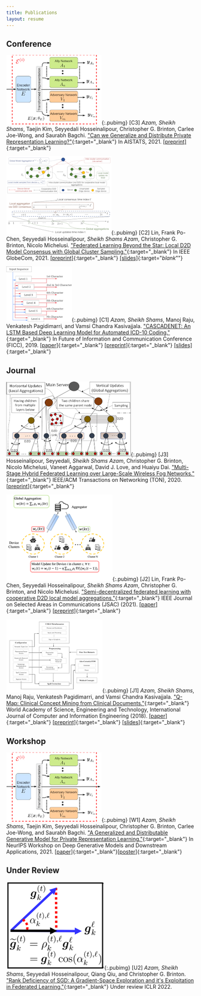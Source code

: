 ```yaml
---
title: Publications
layout: resume
---
```

## Conference

![](/images/eigan.png){:.pubimg}
[C3] _Azam, Sheikh Shams_, Taejin Kim, Seyyedali Hosseinalipour, Christopher G. Brinton, Carlee Joe-Wong, and Saurabh Bagchi. ["Can we Generalize and Distribute Private Representation Learning?"](https://arxiv.org/abs/2010.01792){:target="_blank"} In AISTATS, 2021. [[preprint]](https://arxiv.org/abs/2010.01792){:target="_blank"}

![](/images/flbeyondstar.png){:.pubimg}
[C2] Lin, Frank Po-Chen, Seyyedali Hosseinalipour, _Sheikh Shams Azam_, Christopher G. Brinton, Nicolo Michelusi. ["Federated Learning Beyond the Star: Local D2D Model Consensus with Global Cluster Sampling."](https://arxiv.org/abs/2109.03350){:target="_blank"} In IEEE GlobeCom, 2021. [[preprint]](https://arxiv.org/abs/2109.03350){:target="_blank"} [[slides]](https://drive.google.com/file/d/1C5dA-IaIZgnvjcWVaffAaOtPUtN8JRzL/view?usp=sharing){:target="_blank_""}

![](/images/cascadenet.png){:.pubimg}
[C1] _Azam, Sheikh Shams_, Manoj Raju, Venkatesh Pagidimarri, and Vamsi Chandra Kasivajjala. ["CASCADENET: An LSTM Based Deep Learning Model for Automated ICD-10 Coding."](https://link.springer.com/chapter/10.1007/978-3-030-12385-7_6){:target="_blank"} In Future of Information and Communication Conference (FICC), 2019. [[paper]](https://link.springer.com/chapter/10.1007/978-3-030-12385-7_6){:target="_blank"} [[preprint]](https://www.researchgate.net/profile/Sheikh_Shams_Azam/publication/330831968_CASCADENET_An_LSTM_based_deep_learning_model_for_automated_ICD-10_coding/links/5cb464f2299bf12097666d63/CASCADENET-An-LSTM-based-deep-learning-model-for-automated-ICD-10-coding.pdf){:target="_blank"} [[slides]](https://drive.google.com/file/d/1P0-ih5VfSx4INWS9oRnezkNJ9PAnn1OI/view?usp=sharing){:target="_blank"}

## Journal

![](/images/mhfl.png){:.pubimg}
[J3] Hosseinalipour, Seyyedali, _Sheikh Shams Azam_, Christopher G. Brinton, Nicolo Michelusi, Vaneet Aggarwal, David J. Love, and Huaiyu Dai. ["Multi-Stage Hybrid Federated Learning over Large-Scale Wireless Fog Networks."](){:target="_blank"} IEEE/ACM Transactions on Networking (TON), 2020. [[preprint]](https://arxiv.org/abs/2007.09511){:target="_blank"}

![](/images/tthl.png){:.pubimg}
[J2] Lin, Frank Po-Chen, Seyyedali Hosseinalipour, _Sheikh Shams Azam_, Christopher G. Brinton, and Nicolo Michelusi. ["Semi-decentralized federated learning with cooperative D2D local model aggregations."](https://ieeexplore.ieee.org/abstract/document/9562522){:target="_blank"} IEEE Journal on Selected Areas in Communications (JSAC) (2021). [[paper]](https://ieeexplore.ieee.org/abstract/document/9562522){:target="_blank"} [[preprint]](https://arxiv.org/abs/2103.10481){:target="_blank"}

![](/images/qmap.png){:.pubimg}
[J1] _Azam, Sheikh Shams_, Manoj Raju, Venkatesh Pagidimarri, and Vamsi Chandra Kasivajjala. ["Q-Map: Clinical Concept Mining from Clinical Documents."](https://publications.waset.org/10009490/pdf){:target="_blank"} World Academy of Science, Engineering and Technology, International Journal of Computer and Information Engineering (2018). [[paper]](https://publications.waset.org/10009490/pdf){:target="_blank"} [[preprint]](https://arxiv.org/abs/1804.11149){:target="_blank"} [[slides]](https://drive.google.com/file/d/1DGFSsaRQIcWbYTSgilYVWDCwiikDg_Fh/view?usp=sharing){:target="_blank"}

## Workshop

![](/images/eigan.png){:.pubimg}
[W1] _Azam, Sheikh Shams_, Taejin Kim, Seyyedali Hosseinalipour, Christopher G. Brinton, Carlee Joe-Wong, and Saurabh Bagchi. ["A Generalized and Distributable Generative Model for Private Representation Learning."](https://openreview.net/forum?id=cRKEnMKHY_z){:target="_blank"} In NeurIPS Workshop on Deep Generative Models and Downstream Applications, 2021. [[paper]](https://openreview.net/forum?id=cRKEnMKHY_z){:target="_blank"}[[poster]](https://neurips.cc/media/PosterPDFs/NeurIPS%202021/1f0e3dad99908345f7439f8ffabdffc4_RQ8y9RY.png){:target="_blank"}



## Under Review

![](/images/lbgm.png){:.pubimg}
[U2] _Azam, Sheikh Shams_, Seyyedali Hosseinalipour, Qiang Qiu, and Christopher G. Brinton. ["Rank Deficiency of SGD: A Gradient-Space Exploration and it's Exploitation in Federated Learning."](){:target="_blank"} Under review ICLR 2022. <br/><br/><br/>
